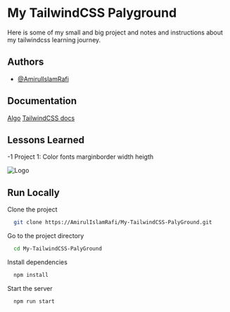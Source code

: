 
# My TailwindCSS Palyground

Here is some of my small and big project and notes and instructions about my tailwindcss learning journey.


## Authors

- [@AmirulIslamRafi](https://www.github.com/AmirulIslamRafi)


## Documentation

[Algo](https://tailwindcss.com/docs)
[TailwindCSS docs](https://tailwindcss.com/docs)


## Lessons Learned

-1 Project 1: Color fonts marginborder width heigth


![Logo](https://github.com/My-TailwindCSS-PalyGround.git/lesson1.png)


## Run Locally

Clone the project

```bash
  git clone https://AmirulIslamRafi/My-TailwindCSS-PalyGround.git
```

Go to the project directory

```bash
  cd My-TailwindCSS-PalyGround
```

Install dependencies

```bash
  npm install
```

Start the server

```bash
  npm run start
```

